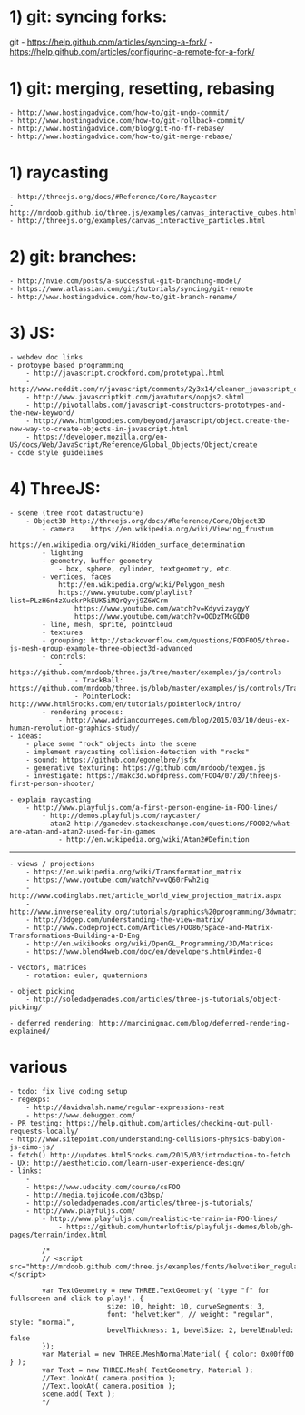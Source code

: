 # 1) git: syncing forks:
git
	- https://help.github.com/articles/syncing-a-fork/
	- https://help.github.com/articles/configuring-a-remote-for-a-fork/

# 1) git: merging, resetting, rebasing
	- http://www.hostingadvice.com/how-to/git-undo-commit/
 	- http://www.hostingadvice.com/how-to/git-rollback-commit/
	- http://www.hostingadvice.com/blog/git-no-ff-rebase/
	- http://www.hostingadvice.com/how-to/git-merge-rebase/

# 1) raycasting
	- http://threejs.org/docs/#Reference/Core/Raycaster
	- http://mrdoob.github.io/three.js/examples/canvas_interactive_cubes.html
	- http://threejs.org/examples/canvas_interactive_particles.html


# 2) git: branches:

	- http://nvie.com/posts/a-successful-git-branching-model/
	- https://www.atlassian.com/git/tutorials/syncing/git-remote
	- http://www.hostingadvice.com/how-to/git-branch-rename/

# 3) JS:
	- webdev doc links
	- protoype based programming
		- http://javascript.crockford.com/prototypal.html
		- http://www.reddit.com/r/javascript/comments/2y3x14/cleaner_javascript_object_inheritance_example/
		- http://www.javascriptkit.com/javatutors/oopjs2.shtml
		- http://pivotallabs.com/javascript-constructors-prototypes-and-the-new-keyword/
		- http://www.htmlgoodies.com/beyond/javascript/object.create-the-new-way-to-create-objects-in-javascript.html
		- https://developer.mozilla.org/en-US/docs/Web/JavaScript/Reference/Global_Objects/Object/create
	- code style guidelines

# 4) ThreeJS:

	- scene (tree root datastructure)
		- Object3D http://threejs.org/docs/#Reference/Core/Object3D
			- camera	https://en.wikipedia.org/wiki/Viewing_frustum
						https://en.wikipedia.org/wiki/Hidden_surface_determination
			- lighting
			- geometry, buffer geometry
				- box, sphere, cylinder, textgeometry, etc.
			- vertices, faces
				http://en.wikipedia.org/wiki/Polygon_mesh
				https://www.youtube.com/playlist?list=PLzH6n4zXuckrPkEUK5iMQrQyvj9Z6WCrm
					https://www.youtube.com/watch?v=KdyvizaygyY
					https://www.youtube.com/watch?v=OODzTMcGDD0
			- line, mesh, sprite, pointcloud
			- textures
			- grouping: http://stackoverflow.com/questions/FOOFOO5/three-js-mesh-group-example-three-object3d-advanced
			- controls:
				- https://github.com/mrdoob/three.js/tree/master/examples/js/controls
					- TrackBall: https://github.com/mrdoob/three.js/blob/master/examples/js/controls/TrackballControls.js 
					- PointerLock: http://www.html5rocks.com/en/tutorials/pointerlock/intro/
			- rendering process:
				- http://www.adriancourreges.com/blog/2015/03/10/deus-ex-human-revolution-graphics-study/
	- ideas:
		- place some "rock" objects into the scene
		- implement raycasting collision-detection with "rocks"
		- sound: https://github.com/egonelbre/jsfx
		- generative texturing: https://github.com/mrdoob/texgen.js
		- investigate: https://makc3d.wordpress.com/FOO4/07/20/threejs-first-person-shooter/

	- explain raycasting
		- http://www.playfuljs.com/a-first-person-engine-in-FOO-lines/
			- http://demos.playfuljs.com/raycaster/
			- atan2 http://gamedev.stackexchange.com/questions/FOO02/what-are-atan-and-atan2-used-for-in-games
				- http://en.wikipedia.org/wiki/Atan2#Definition

-----------

	- views / projections
		- https://en.wikipedia.org/wiki/Transformation_matrix
		- https://www.youtube.com/watch?v=vQ60rFwh2ig
		- http://www.codinglabs.net/article_world_view_projection_matrix.aspx
		- http://www.inversereality.org/tutorials/graphics%20programming/3dwmatrices.html
		- http://3dgep.com/understanding-the-view-matrix/
		- http://www.codeproject.com/Articles/FOO86/Space-and-Matrix-Transformations-Building-a-D-Eng
		- http://en.wikibooks.org/wiki/OpenGL_Programming/3D/Matrices
		- https://www.blend4web.com/doc/en/developers.html#index-0

	- vectors, matrices
		- rotation: euler, quaternions

	- object picking
		- http://soledadpenades.com/articles/three-js-tutorials/object-picking/

	- deferred rendering: http://marcinignac.com/blog/deferred-rendering-explained/

# various

	- todo: fix live coding setup
	- regexps:
		- http://davidwalsh.name/regular-expressions-rest
		- https://www.debuggex.com/
	- PR testing: https://help.github.com/articles/checking-out-pull-requests-locally/
	- http://www.sitepoint.com/understanding-collisions-physics-babylon-js-oimo-js/
	- fetch() http://updates.html5rocks.com/2015/03/introduction-to-fetch
	- UX: http://aestheticio.com/learn-user-experience-design/
	- links:
		- 
		- https://www.udacity.com/course/csFOO
		- http://media.tojicode.com/q3bsp/
		- http://soledadpenades.com/articles/three-js-tutorials/
		- http://www.playfuljs.com/
			- http://www.playfuljs.com/realistic-terrain-in-FOO-lines/
				- https://github.com/hunterloftis/playfuljs-demos/blob/gh-pages/terrain/index.html

~~~
		/*
		// <script src="http://mrdoob.github.com/three.js/examples/fonts/helvetiker_regular.typeface.js"></script>

		var TextGeometry = new THREE.TextGeometry( 'type "f" for fullscreen and click to play!', {
						size: 10, height: 10, curveSegments: 3,
						font: "helvetiker", // weight: "regular", style: "normal",
						bevelThickness: 1, bevelSize: 2, bevelEnabled: false
		});
		var Material = new THREE.MeshNormalMaterial( { color: 0x00ff00 } );
		var Text = new THREE.Mesh( TextGeometry, Material );
		//Text.lookAt( camera.position );
		//Text.lookAt( camera.position );
		scene.add( Text );
		*/
~~~
